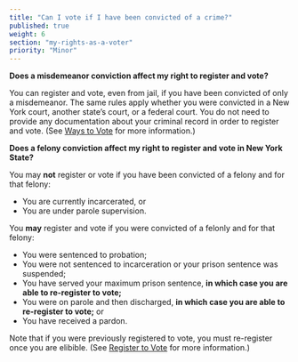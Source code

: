 ```yaml
---
title: "Can I vote if I have been convicted of a crime?"
published: true
weight: 6
section: "my-rights-as-a-voter"
priority: "Minor"
---
```


**Does a misdemeanor conviction affect my right to register and vote?**  

You can register and vote, even from jail, if you have been convicted of only a misdemeanor. The same rules apply whether you were convicted in a New York court, another state’s court, or a federal court. You do not need to provide any documentation about your criminal record in order to register and vote. (See [Ways to Vote](#section-ways-to-vote) for more information.)  

**Does a felony conviction affect my right to register and vote in New York State?**  

You may **not** register or vote if you have been convicted of a felony and for that felony:
- You are currently incarcerated, or  
- You are under parole supervision.  

You **may** register and vote if you were convicted of a felonly and for that felony:  
- You were sentenced to probation;  
- You were not sentenced to incarceration or your prison sentence was suspended;  
- You have served your maximum prison sentence, **in which case you are able to re-register to vote;**  
- You were on parole and then discharged, **in which case you are able to re-register to vote;** or  
- You have received a pardon.  

Note that if you were previously registered to vote, you must re-register once you are elibible. (See [Register to Vote](#section-register-to-vote) for more information.)  

